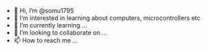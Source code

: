 - 👋 Hi, I’m @somu1795
- 👀 I’m interested in learning about computers, microcontrollers etc
- 🌱 I’m currently learning ...
- 💞️ I’m looking to collaborate on ...
- 📫 How to reach me ...

<!---
somu1795/somu1795 is a ✨ special ✨ repository because its `README.md` (this file) appears on your GitHub profile.
You can click the Preview link to take a look at your changes.
--->
